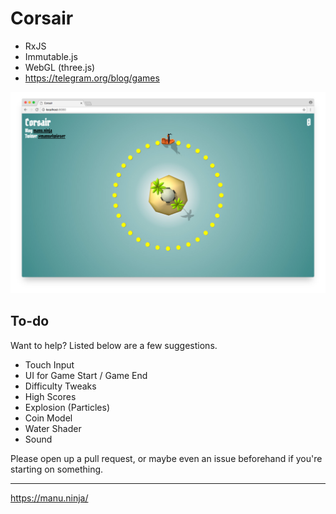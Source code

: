 # Corsair

* RxJS
* Immutable.js
* WebGL (three.js)
* https://telegram.org/blog/games

![](/screenshot.jpg?raw=true)

## To-do

Want to help? Listed below are a few suggestions.

* Touch Input
* UI for Game Start / Game End
* Difficulty Tweaks
* High Scores
* Explosion (Particles)
* Coin Model
* Water Shader
* Sound

Please open up a pull request, or maybe even an issue beforehand if you're starting on something.

---
<https://manu.ninja/>
